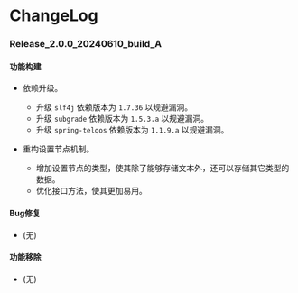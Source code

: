 # ChangeLog

### Release_2.0.0_20240610_build_A

#### 功能构建

- 依赖升级。
  - 升级 `slf4j` 依赖版本为 `1.7.36` 以规避漏洞。
  - 升级 `subgrade` 依赖版本为 `1.5.3.a` 以规避漏洞。
  - 升级 `spring-telqos` 依赖版本为 `1.1.9.a` 以规避漏洞。

- 重构设置节点机制。
  - 增加设置节点的类型，使其除了能够存储文本外，还可以存储其它类型的数据。
  - 优化接口方法，使其更加易用。

#### Bug修复

- (无)

#### 功能移除

- (无)
